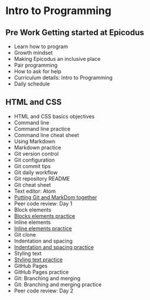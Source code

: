 # Intro to Programming

## Pre Work Getting started at Epicodus
- Learn how to program
- Growth mindset
- Making Epicodus an inclusive place
- Pair programming
- How to ask for help
- Curriculum details: Intro to Programming
- Daily schedule

## HTML and CSS
- HTML and CSS basics objectives
- Command line
- Command line practice
- Command line cheat sheet
- Using Markdown
- Markdown practice
- Git version control
- Git configuration
- Git commit tips
- Git daily workflow
- Git repository README
- Git cheat sheet
- Text editor: Atom
- [Putting Git and MarkDom together](https://github.com/SonyaMoisset/CODECAMP-Epicodus/tree/master/introToProgramming/HTMLandCSS)
- Peer code review: Day 1
- Block elements
- [Blocks elements practice](https://github.com/SonyaMoisset/CODECAMP-Epicodus/tree/master/introToProgramming/HTMLandCSS/MyFirstWebsite)
- Inline elements
- [Inline elements practice](https://github.com/SonyaMoisset/CODECAMP-Epicodus/tree/master/introToProgramming/HTMLandCSS/MyFirstWebsite)
- Git clone
- Indentation and spacing
- [Indentation and spacing practice](https://github.com/SonyaMoisset/CODECAMP-Epicodus/tree/master/introToProgramming/HTMLandCSS/cookie-recipe)
- Styling text
- [Styling text practice](https://github.com/SonyaMoisset/CODECAMP-Epicodus/tree/master/introToProgramming/HTMLandCSS/MyFirstWebsite)
- GitHub Pages
- GitHub Pages practice
- Git: Branching and merging
- Git: Branching and merging practice
- Peer code review: Day 2
